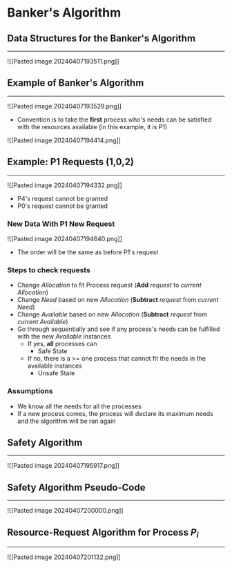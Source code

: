 # Banker's Algorithm
## Data Structures for the Banker's Algorithm
---
![[Pasted image 20240407193511.png]]

## Example of Banker's Algorithm
---
![[Pasted image 20240407193529.png]]
- Convention is to take the **first** process who's needs can be satisfied with the resources available (in this example, it is P1)

![[Pasted image 20240407194414.png]]
## Example: P1 Requests (1,0,2)
---
![[Pasted image 20240407194332.png]]
- P4's request cannot be granted 
- P0's request cannot be granted
### New Data With P1 New Request
![[Pasted image 20240407194640.png]]
- The order will be the same as before P1's request

### Steps to check requests
- Change *Allocation* to fit Process request (**Add** *request* to *current Allocation*)
- Change *Need* based on new *Allocation* (**Subtract** *request* from *current Need*)
- Change *Available* based on new *Allocation* (**Subtract** *request* from *current Available*)
- Go through sequentially and see if any process's needs can be fulfilled with the new *Available* instances
	- If yes, **all** processes can
		- Safe State
	- If no, there is a >= one process that cannot fit the needs in the available instances
		- Unsafe State

### Assumptions
- We know all the needs for all the processes
- If a new process comes, the process will declare its maximum needs and the algorithm will be ran again
## Safety Algorithm
---
![[Pasted image 20240407195917.png]]

## Safety Algorithm Pseudo-Code
---
![[Pasted image 20240407200000.png]]

## Resource-Request Algorithm for Process $P_i$
---
![[Pasted image 20240407201132.png]]
